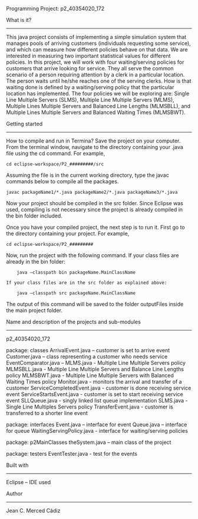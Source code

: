 Programming Project: p2_40354020_172

What is it?
- - - - - - 
This java project consists of implementing a simple simulation system that manages pools of arriving customers 
(individuals requesting some service), and which can measure how different policies behave on that data. We are 
interested in measuring two important statistical values for different policies. In this project, we will work 
with four waiting/serving policies for customers that arrive looking for service. They all serve the common 
scenario of a person requiring attention by a clerk in a particular location. The person waits until he/she 
reaches one of the serving clerks. How is that waiting done is defined by a waiting/serving policy that the 
particular location has implemented.  The four policies we will be exploring are: Single Line Multiple Servers 
(SLMS), Multiple Line Multiple Servers (MLMS), Multiple Lines Multiple Servers and Balanced Line Lengths (MLMSBLL), 
and Multiple Lines Multiple Servers and Balanced Waiting Times (MLMSBWT).

Getting started
- - - - - - - - 
How to compile and run in Termina? Save the project on your computer.
From the terminal window, navigate to the directory containing your .java file using the cd command. For example,

	cd eclipse-workspace/P2_#########/src

Assuming the file is in the current working directory, type the javac commands below to compile all the packages.

	javac packageName1/*.java packageName2/*.java packageName3/*.java

Now your project should be compiled in the src folder.
Since Eclipse was used, compiling is not necessary since the project is already compiled in the bin folder included.

Once you have your compiled project, the next step is to run it. First go to the directory containing your project. For example,
	
	cd eclipse-workspace/P2_#########

Now, run the project with the following command.
	If your class files are already in the bin folder:

		java –classpath bin packageName.MainClassName 

	If your class files are in the src folder as explained above:

		java –classpath src packageName.MainClassName

	
The output of this command will be saved to the folder outputFiles inside the main project folder.

 
Name and description of the projects and sub-modules
- - - - - - - - - - - - - - - - - - - - - - - - - - 
p2_40354020_172

package: classes
	ArrivalEvent.java – customer is set to arrive event
	Customer.java – class representing a customer who needs service
	EventComparator.java – 
	MLMS.java - Multiple Line Multiple Servers policy
	MLMSBLL.java - Multiple Line Multiple Servers and Balance Line Lengths policy
	MLMSBWT.java - Multiple Line Multiple Servers with Balanced Waiting Times policy
	Monitor.java - monitors the arrival and transfer of a customer
	ServiceCompletedEvent.java - customer is done receiving service event
	ServiceStartsEvent.java - customer is set to start receiving service event
	SLLQueue.java - singly linked list queue implementation
	SLMS.java - Single Line Multiples Servers policy
	TransferEvent.java - customer is transferred to a shorter line event

package: interfaces 
	Event.java – interface for event
	Queue.java – interface for queue
	WaitingServingPolicy.java - interface for waiting/serving policies

package: p2MainClasses
	theSystem.java – main class of the project

package: testers
        EventTester.java - test for the events 

Built with
- - - - - -
Eclipse – IDE used

Author
- - - 
Jean C. Merced Cádiz
